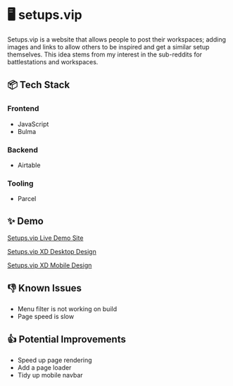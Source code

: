 # 🖥️ setups.vip

Setups.vip is a website that allows people to post their workspaces; adding images and links to allow others to be inspired and get a similar setup themselves. This idea stems from my interest in the sub-reddits for battlestations and workspaces.

## 📦 Tech Stack

### Frontend

- JavaScript
- Bulma

### Backend

- Airtable

### Tooling

- Parcel

## ✨ Demo

[Setups.vip Live Demo Site](https://setups.vip "Setups.vip Demo Site")

[Setups.vip XD Desktop Design](https://xd.adobe.com/view/517d5d19-9ced-47d3-b9cd-e47ad22cb9e0-042e/?fullscreen "XD Desktop Document")

[Setups.vip XD Mobile Design](https://xd.adobe.com/view/32a39f01-5887-401d-8dea-86d2f748c7dc-67f0/ "XD Mobile Document")

## 👎 Known Issues

- Menu filter is not working on build
- Page speed is slow

## 👍 Potential Improvements

- Speed up page rendering
- Add a page loader
- Tidy up mobile navbar
